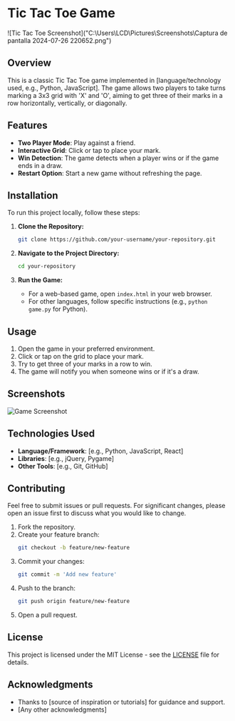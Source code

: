 # Tic Tac Toe Game

![Tic Tac Toe Screenshot]("C:\Users\LCD\Pictures\Screenshots\Captura de pantalla 2024-07-26 220652.png")

## Overview

This is a classic Tic Tac Toe game implemented in [language/technology used, e.g., Python, JavaScript]. The game allows two players to take turns marking a 3x3 grid with 'X' and 'O', aiming to get three of their marks in a row horizontally, vertically, or diagonally.

## Features

- **Two Player Mode**: Play against a friend.
- **Interactive Grid**: Click or tap to place your mark.
- **Win Detection**: The game detects when a player wins or if the game ends in a draw.
- **Restart Option**: Start a new game without refreshing the page.

## Installation

To run this project locally, follow these steps:

1. **Clone the Repository:**
    ```bash
    git clone https://github.com/your-username/your-repository.git
    ```

2. **Navigate to the Project Directory:**
    ```bash
    cd your-repository
    ```

3. **Run the Game:**
    - For a web-based game, open `index.html` in your web browser.
    - For other languages, follow specific instructions (e.g., `python game.py` for Python).

## Usage

1. Open the game in your preferred environment.
2. Click or tap on the grid to place your mark.
3. Try to get three of your marks in a row to win.
4. The game will notify you when someone wins or if it's a draw.

## Screenshots

![Game Screenshot](path/to/your/screenshot.png)

## Technologies Used

- **Language/Framework**: [e.g., Python, JavaScript, React]
- **Libraries**: [e.g., jQuery, Pygame]
- **Other Tools**: [e.g., Git, GitHub]

## Contributing

Feel free to submit issues or pull requests. For significant changes, please open an issue first to discuss what you would like to change.

1. Fork the repository.
2. Create your feature branch:
    ```bash
    git checkout -b feature/new-feature
    ```
3. Commit your changes:
    ```bash
    git commit -m 'Add new feature'
    ```
4. Push to the branch:
    ```bash
    git push origin feature/new-feature
    ```
5. Open a pull request.

## License

This project is licensed under the MIT License - see the [LICENSE](LICENSE) file for details.

## Acknowledgments

- Thanks to [source of inspiration or tutorials] for guidance and support.
- [Any other acknowledgments]
